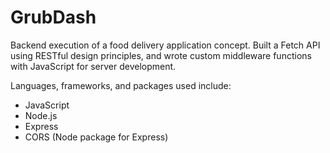 # GrubDash

Backend execution of a food delivery application concept. Built a Fetch API using RESTful design principles, and wrote custom middleware functions with JavaScript for server development.

Languages, frameworks, and packages used include:
- JavaScript
- Node.js
- Express
- CORS (Node package for Express)
